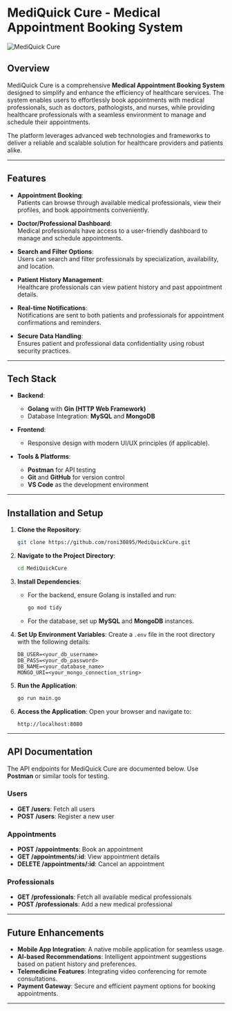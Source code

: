 # MediQuick Cure - Medical Appointment Booking System

![MediQuick Cure](https://simplybook.me/build/images/trial-section/medical.7358dc7d.png)

## Overview

MediQuick Cure is a comprehensive **Medical Appointment Booking System** designed to simplify and enhance the efficiency of healthcare services. The system enables users to effortlessly book appointments with medical professionals, such as doctors, pathologists, and nurses, while providing healthcare professionals with a seamless environment to manage and schedule their appointments. 

The platform leverages advanced web technologies and frameworks to deliver a reliable and scalable solution for healthcare providers and patients alike.

---

## Features

- **Appointment Booking**:  
  Patients can browse through available medical professionals, view their profiles, and book appointments conveniently.
  
- **Doctor/Professional Dashboard**:  
  Medical professionals have access to a user-friendly dashboard to manage and schedule appointments.

- **Search and Filter Options**:  
  Users can search and filter professionals by specialization, availability, and location.

- **Patient History Management**:  
  Healthcare professionals can view patient history and past appointment details.

- **Real-time Notifications**:  
  Notifications are sent to both patients and professionals for appointment confirmations and reminders.

- **Secure Data Handling**:  
  Ensures patient and professional data confidentiality using robust security practices.

---

## Tech Stack

- **Backend**:  
  - **Golang** with **Gin (HTTP Web Framework)**
  - Database Integration: **MySQL** and **MongoDB**

- **Frontend**:  
  - Responsive design with modern UI/UX principles (if applicable).

- **Tools & Platforms**:  
  - **Postman** for API testing
  - **Git** and **GitHub** for version control
  - **VS Code** as the development environment

---

## Installation and Setup

1. **Clone the Repository**:
   ```bash
   git clone https://github.com/roni30895/MediQuickCure.git
   ```

2. **Navigate to the Project Directory**:
   ```bash
   cd MediQuickCure
   ```

3. **Install Dependencies**:
   - For the backend, ensure Golang is installed and run:
     ```bash
     go mod tidy
     ```
   - For the database, set up **MySQL** and **MongoDB** instances.

4. **Set Up Environment Variables**:
   Create a `.env` file in the root directory with the following details:
   ```
   DB_USER=<your_db_username>
   DB_PASS=<your_db_password>
   DB_NAME=<your_database_name>
   MONGO_URI=<your_mongo_connection_string>
   ```

5. **Run the Application**:
   ```bash
   go run main.go
   ```

6. **Access the Application**:
   Open your browser and navigate to:
   ```
   http://localhost:8080
   ```

---

## API Documentation

The API endpoints for MediQuick Cure are documented below. Use **Postman** or similar tools for testing.

### Users
- **GET /users**: Fetch all users
- **POST /users**: Register a new user

### Appointments
- **POST /appointments**: Book an appointment
- **GET /appointments/:id**: View appointment details
- **DELETE /appointments/:id**: Cancel an appointment

### Professionals
- **GET /professionals**: Fetch all available medical professionals
- **POST /professionals**: Add a new medical professional

---

## Future Enhancements

- **Mobile App Integration**: A native mobile application for seamless usage.
- **AI-based Recommendations**: Intelligent appointment suggestions based on patient history and preferences.
- **Telemedicine Features**: Integrating video conferencing for remote consultations.
- **Payment Gateway**: Secure and efficient payment options for booking appointments.

---
 
